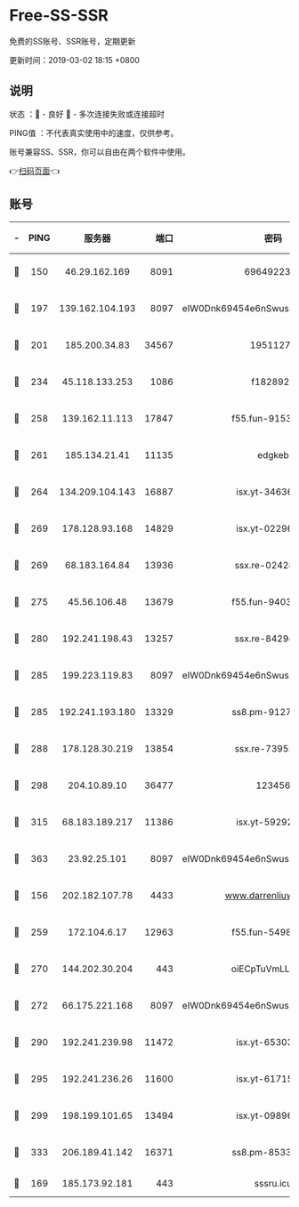 # Free-SS-SSR

免费的SS账号、SSR账号，定期更新

更新时间：2019-03-02 18:15 +0800

## 说明

状态     ：🙂 - 良好 🙁 - 多次连接失败或连接超时

PING值   ：不代表真实使用中的速度，仅供参考。

账号兼容SS、SSR，你可以自由在两个软件中使用。

👉[扫码页面](https://liesauer.github.io/free-ss-ssr.github.io/)👈

## 账号

|-|PING|服务器|端口|密码|加密方式|区域|
|:----:|:----:|:-----:|-----:|:----:|:----:|:----:|
|🙂|150|46.29.162.169|8091|6964922356|aes-256-cfb|RU|
|🙂|197|139.162.104.193|8097|eIW0Dnk69454e6nSwuspv9DmS201tQ0D|aes-256-cfb|JP|
|🙂|201|185.200.34.83|34567|19511276|aes-256-cfb|US|
|🙂|234|45.118.133.253|1086|f1828920|aes-256-cfb|SG|
|🙂|258|139.162.11.113|17847|f55.fun-91530926|aes-256-cfb|SG|
|🙂|261|185.134.21.41|11135|edgkeb|aes-256-cfb|GB|
|🙂|264|134.209.104.143|16887|isx.yt-34636284|aes-256-cfb|SG|
|🙂|269|178.128.93.168|14829|isx.yt-02296578|aes-256-cfb|SG|
|🙂|269|68.183.164.84|13936|ssx.re-02428773|aes-256-cfb|US|
|🙂|275|45.56.106.48|13679|f55.fun-94035018|aes-256-cfb|US|
|🙂|280|192.241.198.43|13257|ssx.re-84294373|aes-256-cfb|US|
|🙂|285|199.223.119.83|8097|eIW0Dnk69454e6nSwuspv9DmS201tQ0D|aes-256-cfb|US|
|🙂|285|192.241.193.180|13329|ss8.pm-91273278|aes-256-cfb|US|
|🙂|288|178.128.30.219|13854|ssx.re-73952571|aes-256-cfb|SG|
|🙂|298|204.10.89.10|36477|123456|aes-256-cfb|US|
|🙂|315|68.183.189.217|11386|isx.yt-59292721|aes-256-cfb|SG|
|🙂|363|23.92.25.101|8097|eIW0Dnk69454e6nSwuspv9DmS201tQ0D|aes-256-cfb|US|
|🙂|156|202.182.107.78|4433|www.darrenliuwei.com|aes-256-cfb|JP|
|🙂|259|172.104.6.17|12963|f55.fun-54984893|aes-256-cfb|US|
|🙂|270|144.202.30.204|443|oiECpTuVmLLxk4Ts|aes-256-cfb|US|
|🙂|272|66.175.221.168|8097|eIW0Dnk69454e6nSwuspv9DmS201tQ0D|aes-256-cfb|US|
|🙂|290|192.241.239.98|11472|isx.yt-65303536|aes-256-cfb|US|
|🙂|295|192.241.236.26|11600|isx.yt-61715029|aes-256-cfb|US|
|🙂|299|198.199.101.65|13494|isx.yt-09896411|aes-256-cfb|US|
|🙂|333|206.189.41.142|16371|ss8.pm-85330521|aes-256-cfb|SG|
|🙁|169|185.173.92.181|443|sssru.icu|rc4-md5|RU|
